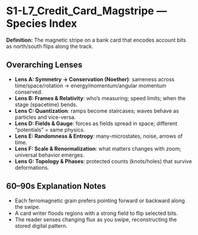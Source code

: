 # S1-L7_Credit_Card_Magstripe — Species Index
**Definition:** The magnetic stripe on a bank card that encodes account bits as north/south flips along the track.

## Overarching Lenses

- **Lens A: Symmetry -> Conservation (Noether)**: sameness across time/space/rotation → energy/momentum/angular momentum conserved.
- **Lens B: Frames & Relativity**: who’s measuring; speed limits; when the stage (spacetime) bends.
- **Lens C: Quantization**: ramps become staircases; waves behave as particles and vice-versa.
- **Lens D: Fields & Gauge**: forces as fields spread in space; different “potentials” = same physics.
- **Lens E: Randomness & Entropy**: many-microstates, noise, arrows of time.
- **Lens F: Scale & Renormalization**: what matters changes with zoom; universal behavior emerges.
- **Lens G: Topology & Phases**: protected counts (knots/holes) that survive deformations.

## 60–90s Explanation Notes
- Each ferromagnetic grain prefers pointing forward or backward along the swipe.
- A card writer floods regions with a strong field to flip selected bits.
- The reader senses changing flux as you swipe, reconstructing the stored digital pattern.
